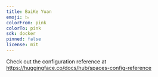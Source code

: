 ```yaml
---
title: BaiKe Yuan
emoji: 📉
colorFrom: pink
colorTo: pink
sdk: docker
pinned: false
license: mit
---
```


Check out the configuration reference at https://huggingface.co/docs/hub/spaces-config-reference
